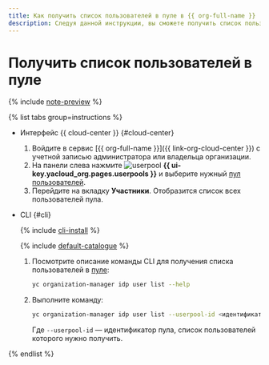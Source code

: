```yaml
---
title: Как получить список пользователей в пуле в {{ org-full-name }}
description: Следуя данной инструкции, вы сможете получить список пользователей в пуле в {{ org-name }}.
---
```


# Получить список пользователей в пуле


{% include [note-preview](../../../_includes/note-preview.md) %}

{% list tabs group=instructions %}

- Интерфейс {{ cloud-center }} {#cloud-center}

  1. Войдите в сервис [{{ org-full-name }}]({{ link-org-cloud-center }}) с учетной записью администратора или владельца организации.
  1. На панели слева нажмите ![userpool](../../../_assets/organization/userpool.svg) **{{ ui-key.yacloud_org.pages.userpools }}** и выберите нужный [пул пользователей](../../concepts/user-pools.md).
  1. Перейдите на вкладку **Участники**. Отобразится список всех пользователей пула.

- CLI {#cli}

  {% include [cli-install](../../../_includes/cli-install.md) %}

  {% include [default-catalogue](../../../_includes/default-catalogue.md) %}

  1. Посмотрите описание команды CLI для получения списка пользователей в [пуле](../../concepts/user-pools.md):

     ```bash
     yc organization-manager idp user list --help
     ```

  1. Выполните команду:

      ```bash
      yc organization-manager idp user list --userpool-id <идентификатор_пула>
      ```

      Где `--userpool-id` — идентификатор пула, список пользователей которого нужно получить.


{% endlist %}